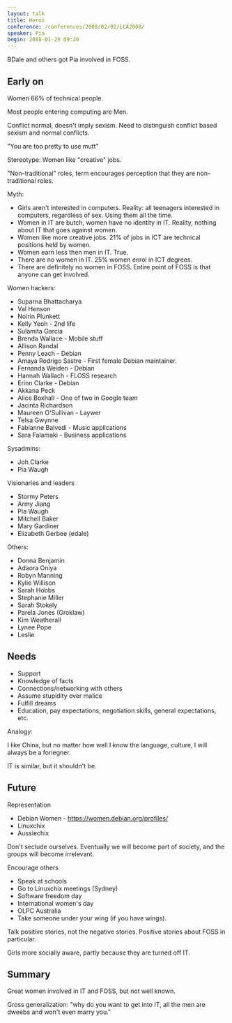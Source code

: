 ```yaml
---
layout: talk
title: Heros
conference: /conferences/2008/02/02/LCA2008/
speaker: Pia
begin: 2008-01-29 09:20
---
```

BDale and others got Pia involved in FOSS.

## Early on

Women 66% of technical people.

Most people entering computing are Men.

Conflict normal, doesn't imply sexism. Need to distinguish
conflict based sexism and normal conflicts.

"You are too pretty to use mutt"

Stereotype: Women like "creative" jobs.

"Non-traditional" roles, term encourages perception that
they are non-traditional roles.

Myth:

* Girls aren't interested in computers. Reality: all teenagers interested in
computers, regardless of sex. Using them all the time.
* Women in IT are butch, women have no identity in IT. Reality, nothing
about IT that goes against women.
* Women like more creative jobs. 21% of jobs in ICT are technical positions
held by women.
* Women earn less then men in IT. True.
* There are no women in IT. 25% women enrol in ICT degrees.
* There are definitely no women in FOSS. Entire point of FOSS is
that anyone can get involved.

Women hackers:

* Suparna Bhattacharya
* Val Henson
* Noirin Plunkett
* Kelly Yeoh - 2nd life
* Sulamita Garcia
* Brenda Wallace - Mobile stuff
* Allison Randal
* Penny Leach - Debian
* Amaya Rodrigo Sastre - First female Debian maintainer.
* Fernanda Weiden - Debian
* Hannah Wallach - FLOSS research
* Erinn Clarke - Debian
* Akkana Peck
* Alice Boxhall - One of two in Google team
* Jacinta Richardson
* Maureen O'Sullivan - Laywer
* Telsa Gwynne
* Fabianne Balvedi - Music applications
* Sara Falamaki - Business applications

Sysadmins:

* Joh Clarke
* Pia Waugh

Visionaries and leaders

* Stormy Peters
* Army Jiang
* Pia Waugh
* Mitchell Baker
* Mary Gardiner
* Elizabeth Gerbee (edale)

Others:

* Donna Benjamin
* Adaora Oniya
* Robyn Manning
* Kylie Willison
* Sarah Hobbs
* Stephanie Miller
* Sarah Stokely
* Parela Jones (Groklaw)
* Kim Weatherall
* Lynee Pope
* Leslie

## Needs

* Support
* Knowledge of facts
* Connections/networking with others
* Assume stupidity over malice
* Fulfill dreams
* Education, pay expectations, negotiation skills, general expectations, etc.

Analogy:

I like China, but no matter how well I know the language, culture,
I will always be a foriegner.

IT is similar, but it shouldn't be.

## Future

Representation

* Debian Women - <https://women.debian.org/profiles/>
* Linuxchix
* Aussiechix

Don't seclude ourselves. Eventually we will become part of society,
and the groups will become irrelevant.

Encourage others

* Speak at schools
* Go to Linuxchix meetings (Sydney)
* Software freedom day
* International women's day
* OLPC Australia
* Take someone under your wing (if you have wings).

Talk positive stories, not the negative stories. Positive stories
about FOSS in particular.

Girls more socially aware, partly because they are turned off IT.

## Summary

Great women involved in IT and FOSS, but not well known.

Gross generalization: "why do you want to get into IT, all the men are dweebs
and won't even marry you."
